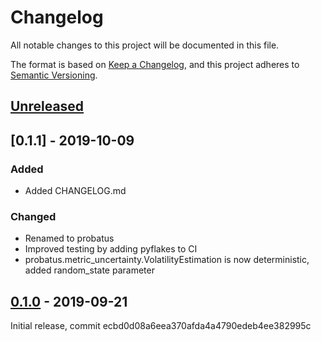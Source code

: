 # Changelog

All notable changes to this project will be documented in this file.

The format is based on [Keep a Changelog](https://keepachangelog.com/en/1.0.0/),
and this project adheres to [Semantic Versioning](https://semver.org/spec/v2.0.0.html).

## [Unreleased]

## [0.1.1] - 2019-10-09

### Added

- Added CHANGELOG.md

### Changed 

- Renamed to probatus
- Improved testing by adding pyflakes to CI
- probatus.metric_uncertainty.VolatilityEstimation is now deterministic, added random_state parameter 

## [0.1.0] - 2019-09-21

Initial release, commit ecbd0d08a6eea370afda4a4790edeb4ee382995c

[Unreleased]: https://gitlab.com/ing_rpaa/probatus/compare/ecbd0d08a6eea370afda4a4790edeb4ee382995c...master
[0.1.0]: https://gitlab.com/ing_rpaa/probatus/commit/ecbd0d08a6eea370afda4a4790edeb4ee382995c